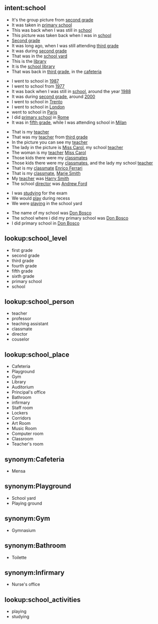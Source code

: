 ## intent:school
<!-- Specific places and concepts of school -->
- It's the group picture from [second grade](school_level)
- It was taken in [primary school](school_level)
- This was back when I was still in [school](school_level)
- This picture was taken back when I was in [school](school_level)
- [Second grade](school_level)
- It was long ago, when I was still attending [third grade](school_level)
- It was during [second grade](school_level)
- That was in the [school yard](school_place)
- This is the [library](school_place)
- It is the [school library](school_place)
- That was back in [third grade](school_level), in the [cafeteria](school_place)
<!-- Places and time -->
- I went to school in [1987](date)
- I went to school from [1977](date)
- It was back when I was still in [school](school_level), around the year [1988](date)
- It was during [second grade](school_level), around [2000](date)
- I went to school in [Trento](place)
- I went to school in [London](place)
- went to school in [Paris](place)
- I did [primary school](school_level) in [Rome](place)
- It was in [fifth grade](school_level), while I was attending school in [Milan](Place)
<!-- People -->
- That is my [teacher](school_person)
- That was my [teacher](school_person) from [third grade](school_level)
- In the picture you can see my [teacher](school_person)
- The lady in the picture is [Miss Carol](name), my school [teacher](school_person)
- The woman is my [teacher](school_person) [Miss Carol](name)
- Those kids there were my [classmates](school_person)
- Those kids there were my [classmates](school_person), and the lady my school [teacher](school_person)
- That is my [classmate](school_person) [Enrico Ferrari](name)
- That is my [classmate](school_person), [Marie Smith](name)
- My [teacher](school_person) was [Harry Smith](name)
- The school [director](school_person) was [Andrew Ford](name)
<!-- Activities -->
- I was [studying](school_activity) for the exam
- We would [play](school_activity:playing) during recess
- We were [playing](school_activity) in the school yard
<!-- School name -->
- The name of my school was [Don Bosco](school_name)
- The school where i did my primary school was [Don Bosco](school_name)
- I did primary school in [Don Bosco](school_name)


## lookup:school_level
- first grade
- second grade
- third grade
- fourth grade
- fifth grade
- sixth grade
- primary school
- school

## lookup:school_person
- teacher 
- professor
- teaching assistant
- classmate 
- director 
- couselor 

## lookup:school_place
- Cafeteria 
- Playground 
- Gym 
- Library 
- Auditorium 
- Principal's office 
- Bathroom 
- infirmary
- Staff room 
- Lockers 
- Corridors 
- Art Room
- Music Room
- Computer room 
- Classroom 
- Teacher's room

## synonym:Cafeteria
- Mensa

## synonym:Playground
- School yard
- Playing ground

## synonym:Gym
- Gymnasium

## synonym:Bathroom
- Toilette

## synonym:Infirmary
- Nurse's office 

## lookup:school_activities
- playing
- studying

